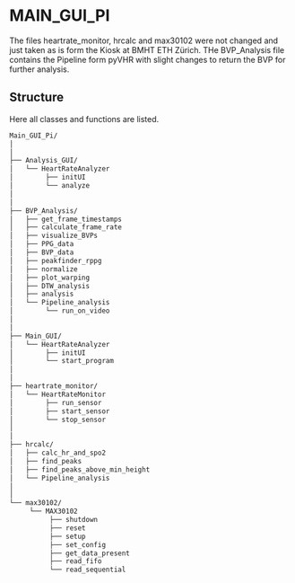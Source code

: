 # MAIN_GUI_PI

The files heartrate_monitor, hrcalc and max30102 were not changed and just taken as is form the Kiosk at BMHT ETH Zürich.
THe BVP_Analysis file contains the Pipeline form pyVHR with slight changes to return the BVP for further analysis.

## Structure
Here all classes and functions are listed.

```bash
Main_GUI_Pi/
│
│
├── Analysis_GUI/
│   └── HeartRateAnalyzer
│        ├── initUI
│        └── analyze
│
│
├── BVP_Analysis/
│   ├── get_frame_timestamps
│   ├── calculate_frame_rate
│   ├── visualize_BVPs
│   ├── PPG_data
│   ├── BVP_data
│   ├── peakfinder_rppg
│   ├── normalize
│   ├── plot_warping
│   ├── DTW_analysis
│   ├── analysis
│   └── Pipeline_analysis
│        └── run_on_video
│
│
├── Main_GUI/
│   └── HeartRateAnalyzer
│        ├── initUI
│        └── start_program
│
│
├── heartrate_monitor/
│   └── HeartRateMonitor
│        ├── run_sensor
│        ├── start_sensor
│        └── stop_sensor
│
│
├── hrcalc/
│   ├── calc_hr_and_spo2
│   ├── find_peaks
│   ├── find_peaks_above_min_height
│   └── Pipeline_analysis
│
│
└── max30102/
     └── MAX30102
          ├── shutdown
          ├── reset
          ├── setup
          ├── set_config
          ├── get_data_present
          ├── read_fifo
          └── read_sequential

```
